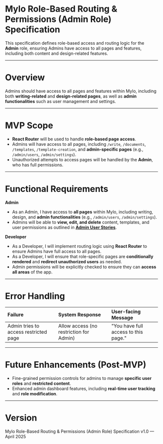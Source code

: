 # Mylo Role-Based Routing & Permissions (Admin Role) Specification

This specification defines role-based access and routing logic for the **Admin** role, ensuring Admins have access to all pages and features, including both content and design-related features.

---

# Overview

Admins should have access to all pages and features within Mylo, including both **writing-related** and **design-related pages**, as well as **admin functionalities** such as user management and settings.

---

# MVP Scope

- **React Router** will be used to handle **role-based page access**.
- Admins will have access to all pages, including `/write`, `/documents`, `/templates`, `/template-creation`, and **admin-specific pages** (e.g., `/admin/users`, `/admin/settings`).
- Unauthorized attempts to access pages will be handled by the **Admin**, who has full permissions.

---

# Functional Requirements

**Admin**
- As an Admin, I have access to **all pages** within Mylo, including writing, design, and **admin functionalities** (e.g., `/admin/users`, `/admin/settings`).
- Admins will be able to **view, edit, and delete** content, templates, and user permissions as outlined in **[Admin User Stories](file-admin-user-stories.md)**.

**Developer**
- As a Developer, I will implement routing logic using **React Router** to ensure Admins have full access to all pages.
- As a Developer, I will ensure that role-specific pages are **conditionally rendered** and **redirect unauthorized users** as needed.
- Admin permissions will be explicitly checked to ensure they can **access all areas** of the app.

---

# Error Handling

| Failure                        | System Response | User-facing Message |
|:---                            |:---             |:---                 |
| Admin tries to access restricted page | Allow access (no restriction for Admin) | "You have full access to this page." |

---

# Future Enhancements (Post-MVP)

- Fine-grained permission controls for admins to manage **specific user roles** and **restricted content**.
- Enhanced admin dashboard features, including **real-time user tracking** and **role modification**.

---

# Version

Mylo Role-Based Routing & Permissions (Admin Role) Specification v1.0 — April 2025

